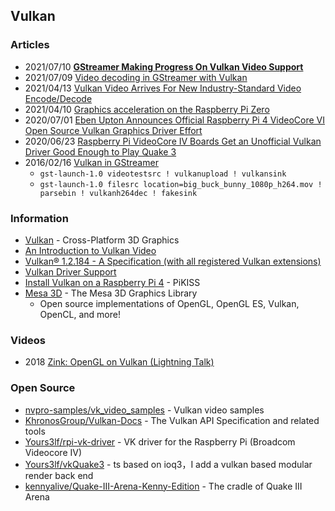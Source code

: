 ## Vulkan



### Articles
- 2021/07/10 [**GStreamer Making Progress On Vulkan Video Support**](https://www.phoronix.com/scan.php?page=news_item&px=Vulkan-Video-GStreamer-Igalia)
- 2021/07/09 [Video decoding in GStreamer with Vulkan](https://blogs.igalia.com/vjaquez/2021/07/09/video-decoding-in-gstreamer-with-vulkan/)
- 2021/04/13 [Vulkan Video Arrives For New Industry-Standard Video Encode/Decode](https://www.phoronix.com/scan.php?page=news_item&px=Vulkan-Video-Provisional-Spec)
- 2021/04/10 [Graphics acceleration on the Raspberry Pi Zero](https://symbolibre.org/graphics-acceleration-on-the-raspberry-pi-zero.html)
- 2020/07/01 [Eben Upton Announces Official Raspberry Pi 4 VideoCore VI Open Source Vulkan Graphics Driver Effort](https://www.hackster.io/news/eben-upton-announces-official-raspberry-pi-4-videocore-vi-open-source-vulkan-graphics-driver-effort-9af11a00adfd)
- 2020/06/23 [Raspberry Pi VideoCore IV Boards Get an Unofficial Vulkan Driver Good Enough to Play Quake 3](https://www.cnx-software.com/2020/06/23/raspberry-pi-videocore-iv-boards-get-an-unofficial-vulkan-driver-good-enough-to-play-quake-3/)
- 2016/02/16 [Vulkan in GStreamer](https://ystreet00.blogspot.com/2016/02/vulkan-in-gstreamer.html)
    - `gst-launch-1.0 videotestsrc ! vulkanupload ! vulkansink`
    - `gst-launch-1.0 filesrc location=big_buck_bunny_1080p_h264.mov ! parsebin ! vulkanh264dec ! fakesink`


### Information
- [Vulkan](https://www.vulkan.org/) - Cross-Platform 3D Graphics
- [An Introduction to Vulkan Video](https://www.khronos.org/blog/an-introduction-to-vulkan-video)
- [Vulkan® 1.2.184 - A Specification (with all registered Vulkan extensions)](https://www.khronos.org/registry/vulkan/specs/1.2-extensions/html/index.html)
- [Vulkan Driver Support](https://developer.nvidia.com/vulkan-driver)
- [Install Vulkan on a Raspberry Pi 4](https://qengineering.eu/install-vulkan-on-raspberry-pi.html) - PiKISS
- [Mesa 3D](https://mesa3d.org/) - The Mesa 3D Graphics Library
    - Open source implementations of OpenGL, OpenGL ES, Vulkan, OpenCL, and more!


### Videos 
- 2018 [Zink: OpenGL on Vulkan (Lightning Talk)](https://www.youtube.com/watch?v=ukrB-Lbl_Jg)


### Open Source
- [nvpro-samples/vk_video_samples](https://github.com/nvpro-samples/vk_video_samples) - Vulkan video samples
- [KhronosGroup/Vulkan-Docs](https://github.com/KhronosGroup/Vulkan-Docs) - The Vulkan API Specification and related tools
- [Yours3lf/rpi-vk-driver](https://github.com/Yours3lf/rpi-vk-driver) - VK driver for the Raspberry Pi (Broadcom Videocore IV)
- [Yours3lf/vkQuake3](https://github.com/Yours3lf/vkQuake3) - ts based on ioq3，I add a vulkan based modular render back end
- [kennyalive/Quake-III-Arena-Kenny-Edition](https://github.com/kennyalive/Quake-III-Arena-Kenny-Edition) - The cradle of Quake III Arena


